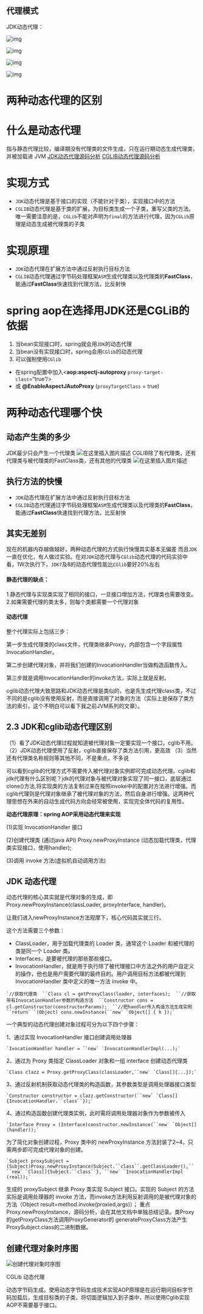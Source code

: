 ## 代理模式

JDK动态代理：

![img](E:\markdown笔记\图片\20190507202111598.png)

![img](E:\markdown笔记\图片\2019051016434740.png)

![img](E:\markdown笔记\图片\20190510172057668.png)

![img](E:\markdown笔记\图片\20190510173314831.png)









# 两种动态代理的区别

# 什么是动态代理

指与静态代理比较，编译期没有代理类的文件生成，只在运行期动态生成代理类，并被加载进 JVM
[JDK动态代理源码分析](https://blog.csdn.net/yu_kang/article/details/88423600)
[CGLIB动态代理源码分析](https://blog.csdn.net/yu_kang/article/details/88530016)

# 实现方式

- `JDK`动态代理是基于接口的实现（不能针对于类），实现接口中的方法
- `CGLIB`动态代理是基于类的扩展，为目标类生成一个子类，重写父类的方法。唯一需要注意的是，`CGLib`不能对声明为`final`的方法进行代理，因为`CGLib`原理是动态生成被代理类的子类

# 实现原理

- `JDK`动态代理在扩展方法中通过反射执行目标方法
- `CGLIB`动态代理通过字节码处理框架`ASM`生成代理类以及代理类的**FastClass**，能通过**FastClass**快速找到代理方法，比反射快

# spring aop在选择用JDK还是CGLiB的依据

1. 当bean实现接口时，spring就会用`JDK`的动态代理
2. 当bean没有实现接口时，spring会用`CGlib`的动态代理
3. 可以强制使用`CGlib`

- 在spring配置中加入<**aop:aspectj-autoproxy** `proxy-target-class`=“true”/>
- 或 **@EnableAspectJAutoProxy** (`proxyTargetClass` = true)

# 两种动态代理哪个快

## 动态产生类的多少

JDK最少只会产生一个代理类
![在这里插入图片描述](E:\markdown笔记\图片\20190314124535705.PNG)
CGLIB除了有代理类，还有代理类与被代理类的FastClass类，还有其他的代理类
![在这里插入图片描述](E:\markdown笔记\图片\2019031412450420.png)

## 执行方法的快慢

- `JDK`动态代理在扩展方法中通过反射执行目标方法
- `CGLIB`动态代理通过字节码处理框架`ASM`生成代理类以及代理类的**FastClass**，能通过**FastClass**快速找到代理方法，比反射快

## 其实无差别

现在的机器内存越做越好，两种动态代理的方式执行快慢其实基本无偏差
而且`JDK`一直在优化，有人做过实验。在对`JDK`动态代理与`CGlib`动态代理的代码实验中看，1W次执行下，`JDK7`及8的动态代理性能比`CGlib`要好20%左右





#### 静态代理的缺点：

1.静态代理与实现类实现了相同的接口，一旦接口增加方法，代理类也需要改变。
2.如果需要代理的类太多，则每个类都需要一个代理对象

#### 动态代理

整个代理实际上包括三步：

第一步生成代理类的class文件，代理类继承Proxy，内部包含一个字段属性InvocationHandler。

第二步创建代理对象，并将我们创建的InvocationHandler当做构造函数传入。

第三步就是调用InvocationHandler的invoke方法，实际上就是反射。

cglib动态代理大致思路和JDK动态代理是类似的，也是先生成代理class类，不过不同的是cglib没有使用反射，而是直接调用了对象的方法（实际上是保存了类方法的索引，这个不明白可以看下我之前JVM系列的文章）。





## 2.3 JDK和cglib动态代理区别

（1）看了JDK动态代理过程就知道被代理对象一定要实现一个接口，cglib不用。
（2）JDK动态代理使用了反射，cglib直接保存了类方法引用，更高效
（3）当然还有代理类名称规则等其他不同，不是重点，不多说

可以看到cglib的代理方式不需要传入被代理对象实例即可完成动态代理。cglib和jdk代理有什么区别呢？jdk的代理对象与被代理对象实现了同一接口，底层通过clone()方法,将实现类的方法复制过来在按照invoke中的配置对方法进行增强。而cglib代理则是代理对象继承了被代理对象的方法，然后自身进行增强。这两种代理思想在外来的自动生成代码方向会经常被使用，实现完全体代码的复用性。



**动态代理原理：spring AOP采用动态代理来实现**

(1)实现 InvocationHandler 接口

(2)创建代理类 (通过java API) Proxy.newProxyInstance (动态加载代理类，代理类实现接口，使用handler);

(3)调用 invoke 方法(虚拟机自动调用方法)





## JDK 动态代理

动态代理的核心其实就是代理对象的生成，即 Proxy.newProxyInstance(classLoader, proxyInterface, handler)。

让我们进入newProxyInstance方法观摩下，核心代码其实就三行。

这个方法需要三个参数：

- ClassLoader，用于加载代理类的 Loader 类，通常这个 Loader 和被代理的类是同一个 Loader 类。
- Interfaces，是要被代理的那些那些接口。
- InvocationHandler，就是用于执行除了被代理接口中方法之外的用户自定义的操作，他也是用户需要代理的最终目的。用户调用目标方法都被代理到 InvocationHandler 类中定义的唯一方法 invoke 中。

```
`//获取代理类  ``Class cl = getProxyClass(loader, interfaces);  ``//获取带有InvocationHandler参数的构造方法  ``Constructor cons = cl.getConstructor(constructorParams);  ``//把handler传入构造方法生成实例  ``return` `(Object) cons.newInstance(``new` `Object[] { h });`
```

一个典型的动态代理创建对象过程可分为以下四个步骤：

1、通过实现 InvocationHandler 接口创建调用处理器 

```
`IvocationHandler handler = ``new` `InvocationHandlerImpl(...);`
```

2、通过为 Proxy 类指定 ClassLoader 对象和一组 interface 创建动态代理类

```
`Class clazz = Proxy.getProxyClass(classLoader,``new` `Class[]{...});`
```

3、通过反射机制获取动态代理类的构造函数，其参数类型是调用处理器接口类型

```
`Constructor constructor = clazz.getConstructor(``new` `Class[]{InvocationHandler.``class``});`
```

4、通过构造函数创建代理类实例，此时需将调用处理器对象作为参数被传入

```
`Interface Proxy = (Interface)constructor.newInstance(``new` `Object[] (handler));`
```

为了简化对象创建过程，Proxy 类中的 newProxyInstance 方法封装了2~4，只需两步即可完成代理对象的创建。

```
`Subject proxySubject = (Subject)Proxy.newProxyInstance(Subject.``class``.getClassLoader(),``        ``new` `Class[]{Subject.``class``}, ``new` `InvocationHandlerImpl (real));`
```

生成的 proxySubject 继承 Proxy 类实现 Subject 接口。实现的 Subject 的方法实际是调用处理器的 invoke 方法，而invoke方法利用反射调用的是被代理对象的方法（Object result=method.invoke(proxied,args)）；
重点Proxy.newProxyInstance，源码分析，会在其他文档中单独总结记录。类Proxy的getProxyClass方法调用ProxyGenerator的 generateProxyClass方法产生ProxySubject.class的二进制数据。

## 创建代理对象时序图

![创建代理对象时序图](E:\markdown笔记\图片\24b8b233-3549-4b2b-a685-964e14eb6915.png)



CGLib 动态代理

动态字节码生成。使用动态字节码生成技术实现AOP原理是在运行期间目标字节码加载后，生成目标类的子类，将切面逻辑加入到子类中，所以使用Cglib实现AOP不需要基于接口。
